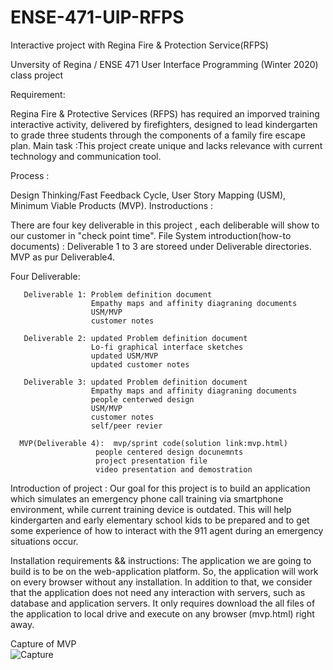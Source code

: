 # ENSE-471-UIP-RFPS
Interactive project with Regina Fire &amp; Protection Service(RFPS)

Unversity of Regina / ENSE 471 User Interface Programming (Winter 2020) class project

Requirement:

  Regina Fire & Protective Services (RFPS) has required an imporved training interactive activity, delivered by firefighters, designed to lead
kindergarten to grade three students through the components of a family fire escape plan.
  Main task :This project create unique and lacks relevance with current technology and communication tool.

Process :

  Design Thinking/Fast Feedback Cycle, User Story Mapping (USM), Minimum Viable Products (MVP).
Instroductions : 

  There are four key deliverable in this project , each deliberable will show to our customer in "check point time".
File System introduction(how-to documents) :
     Deliverable 1 to 3 are storeed under Deliverable directories.
     MVP as pur Deliverable4.

  Four Deliverable:
  
       Deliverable 1: Problem definition document
                      Empathy maps and affinity diagraning documents
                      USM/MVP
                      customer notes
                
       Deliverable 2: updated Problem definition document
                      Lo-fi graphical interface sketches
                      updated USM/MVP
                      updated customer notes
                    
       Deliverable 3: updated Problem definition document
                      Empathy maps and affinity diagraning documents
                      people centerwed design
                      USM/MVP
                      customer notes
                      self/peer revier
                      
      MVP(Deliverable 4):  mvp/sprint code(solution link:mvp.html)
                       people centered design docunemnts
                       project presentation file
                       video presentation and demostration
                       
Introduction of project :
         Our goal for this project is to build an application which simulates an emergency phone call training via smartphone environment, while current training device is outdated. 
         This will help kindergarten and early elementary school kids to be prepared and to get some experience of how to interact with the 911 agent during an emergency situations occur.
         
         
Installation requirements && instructions:
         The application we are going to build is to be on the web-application platform. So, the application will work on every browser without any installation.
         In addition to that, we consider that the application does not need any interaction with servers, such as database and application servers. It only requires download the all files of the application to local drive and execute on any browser (mvp.html) right away.
         
         
Capture of MVP                      
          ![Capture](https://user-images.githubusercontent.com/55845823/78951012-d3c37180-7a8d-11ea-9e6b-355e7421e079.PNG)
                      
                
                      

